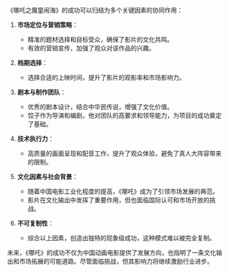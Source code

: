 《哪吒之魔童闹海》的成功可以归结为多个关键因素的协同作用：

1. **市场定位与营销策略**：
   - 精准的题材选择和目标受众，确保了影片的文化共鸣。
   - 有效的营销宣传，加强了观众对该作品的兴趣。

2. **档期选择**：
   - 选择合适的上映时间，提升了影片的观影率和市场影响力。

3. **剧本与制作团队**：
   - 优秀的剧本设计，结合中华民传说，增强了文化价值。
   - 饺子作为导演和编剧，他对团队的高要求和领导能力，为项目的成功奠定了基础。

4. **技术执行力**：
   - 高质量的画面呈现和配音工作，提升了观众体验，避免了真人大阵容带来的限制。

5. **文化因素与社会背景**：
   - 随着中国电影工业化程度的提高，《哪吒》成为了引领市场发展的典范。
   - 影片在文化输出中发挥了重要作用，但也面临国际认可和市场开放的挑战。

6. **不可复制性**：
   - 综合以上因素，创造出独特的现象级成功，这种模式难以被完全复制。

未来，《哪吒》的成功不仅为中国动画电影提供了发展方向，也指明了一条文化输出和市场拓展的可能道路。尽管面临挑战，但其影响力将继续激励行业进步。